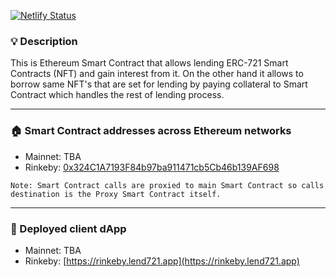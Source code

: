 [![Netlify Status](https://api.netlify.com/api/v1/badges/1aabbf05-4f48-4b12-85d0-cbfc073fe20f/deploy-status)](https://app.netlify.com/sites/wonderful-roentgen-888dcf/deploys)

### 💡 Description
This is Ethereum Smart Contract that allows lending ERC-721 Smart Contracts (NFT) and gain interest from it.
On the other hand it allows to borrow same NFT's that are set for lending by paying collateral to Smart Contract
which handles the rest of lending process.

---

### 🏠 Smart Contract addresses across Ethereum networks
- Mainnet: TBA
- Rinkeby: [0x324C1A7193F84b97ba911471cb5Cb46b139AF698](https://rinkeby.etherscan.io/address/0x324C1A7193F84b97ba911471cb5Cb46b139AF698)

`Note: Smart Contract calls are proxied to main Smart Contract so calls destination is the Proxy Smart Contract itself.`

---

### 🏹 Deployed client dApp
- Mainnet: TBA
- Rinkeby: [https://rinkeby.lend721.app](https://rinkeby.lend721.app)
